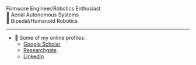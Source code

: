 Firmware Engineer/Robotics Enthusiast   
👀 Aerial Autonomous Systems  
👀 Bipedal/Humanoid Robotics  

<!---
Electrical/Software/Firmware Engineer and graduate researcher at Robotic Workers Lab in University of Nevada, Reno with 5+ years’ hands- on experience in rapid-prototype development, electrical circuit design, embedded programming, autonomous systems, deep learning, motion planning, AC/DC circuits, industry standard test equipment, and applications of agile methodologies to entire software development lifecycle.
--->
<!---
Seeking for fulltime positions in Robotics and Embedded Systems.
--->
<!---
- Electrical/Software/Firmware Engineer and graduate researcher at [RoboWorkLab](https://www.roboworklab.com/) in [University of Nevada, Reno](https://www.unr.edu/cse) with 7+ years’ hands-on experience in rapid-prototype development, electrical circuit design, embedded systems, autonomous systems, deep learning, motion planning, AC/DC circuits, and industry standard test equipment. Seeking for internships in robotics, control, and mechatronics. Experienced in applications of agile methodologies to entire software development lifecycle.

- Obtained a Master's degree in [University of South Florida](https://www.usf.edu/engineering/ee/) with a thesis on [_Design of DeLRo Autonomous Delivery Robot and AI Based Localization_](https://digitalcommons.usf.edu/cgi/viewcontent.cgi?article=9430&context=etd) under the supervision of [Prof. Wilfrido A. Moreno](https://scholar.google.com/citations?hl=en&user=YOJYjOsAAAAJ&view_op=list_works&sortby=pubdate) --->
<!--- - 👀 I’m interested in Control, Localization of Ground/Aerial Autonomous Systems
--->
--------------------------------------------------------  
  
<!---
- :orange_book: I do have an additional backgrounds on
   - Microcontrollers (PIC16f/18f/dsPIC33e/dsPIC33f)
   - FPGAs board (Spartan6), RasPi, Arduino
   - Agile tools (JIRA, MS Azure DevOps Services)
   - MS Power Automate 
--->
- :link: Some of my online profiles:
  - [Google Scholar](https://scholar.google.com/citations?user=NNdpL2AAAAAJ&hl=en)
  - [Researchgate](https://www.researchgate.net/profile/Tolga-Karakurt-2)
  - [LinkedIn](https://www.linkedin.com/in/tolgakarakurt/)

<!---
tolgakarakurt/tolgakarakurt is a ✨ special ✨ repository because its `README.md` (this file) appears on your GitHub profile.
You can click the Preview link to take a look at your changes.
--->
